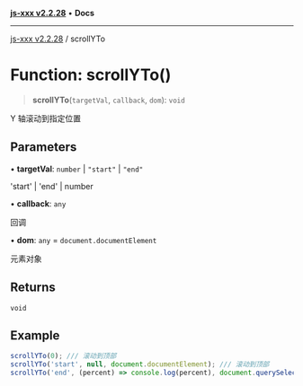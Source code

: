 [**js-xxx v2.2.28**](../README.md) • **Docs**

***

[js-xxx v2.2.28](../README.md) / scrollYTo

# Function: scrollYTo()

> **scrollYTo**(`targetVal`, `callback`, `dom`): `void`

Y 轴滚动到指定位置

## Parameters

• **targetVal**: `number` \| `"start"` \| `"end"`

'start' | 'end' | number

• **callback**: `any`

回调

• **dom**: `any` = `document.documentElement`

元素对象

## Returns

`void`

## Example

```ts
scrollYTo(0); /// 滚动到顶部
scrollYTo('start', null, document.documentElement); /// 滚动到顶部
scrollYTo('end', (percent) => console.log(percent), document.querySelector('body')); /// 滚动到底部
```
